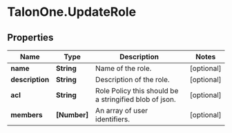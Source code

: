 # TalonOne.UpdateRole

## Properties

Name | Type | Description | Notes
------------ | ------------- | ------------- | -------------
**name** | **String** | Name of the role. | [optional] 
**description** | **String** | Description of the role. | [optional] 
**acl** | **String** | Role Policy this should be a stringified blob of json. | [optional] 
**members** | **[Number]** | An array of user identifiers. | [optional] 


